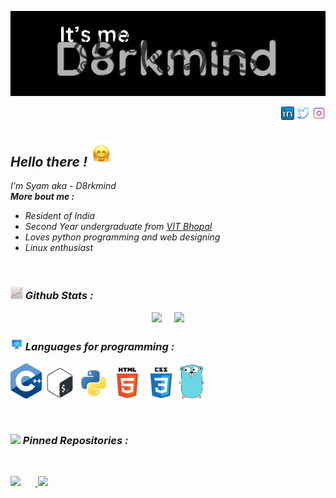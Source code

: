 
<p align="center"><a href="https://_Go_Cracy_GO_Stupid">
 <img src="https://raw.githubusercontent.com/d8rkmind/d8rkmind/main/logo.jpg" />
 </p>
 <p align="right">
  <a href="https://www.linkedin.com/in/syam-sv-527690216/"><img src="https://raw.githubusercontent.com/d8rkmind/d8rkmind/main/linkedin-64.png" width=21 ></a>
   <a href="https://twitter.com/SyamSv/"><img src="https://raw.githubusercontent.com/d8rkmind/d8rkmind/06d5e527ed143664109ce5126000a1833a4e0ee0/twitter.svg" width=21/></a>
  <a href="https://www.instagram.com/_d8rkmind_/"><img src="https://raw.githubusercontent.com/d8rkmind/d8rkmind/a00b44f21c5df1c5b2fc2bd4efaa3b2e0361e1d6/instagram.svg" width=21/></a>

  </p>

<h2><i>Hello there !  <img src="https://raw.githubusercontent.com/d8rkmind/d8rkmind/main/3c389fa48580c0323be2c13002fd7824.gif" width=35</i></h2>
<i>I'm Syam aka - D8rkmind </i>
<br>
<b> More bout me :</b>

* Resident of India
* Second Year undergraduate from <a href ="https://vitbhopal.ac.in/">VIT Bhopal</a>
* Loves python programming and web designing
* Linux enthusiast

<br>
<h3><img src="https://raw.githubusercontent.com/d8rkmind/d8rkmind/main/1f4c8.png" width=20> Github Stats :</h3>
<p align="center"><a href="https://github.com/d8rkmind">
<img height="165" src="https://github-readme-stats.vercel.app/api?username=d8rkmind&show_icons=true&theme=radical&layout=compact&hide_border=true" /></a>
 &nbsp;&nbsp;&nbsp;
<a href="https://github.com/d8rkmind"><img src="https://github-readme-stats.vercel.app/api/top-langs/?username=d8rkmind&layout=compact&theme=radical&hide_border=true" height=160/>
</a>
 </p>
 <h3><img src ="https://raw.githubusercontent.com/d8rkmind/d8rkmind/main/icons8-programming-48.png" width=20> Languages for programming :</h3>
 <p>
 <img src ="https://raw.githubusercontent.com/d8rkmind/d8rkmind/main/cpp_logo.png" width=50>
 <img src ="https://raw.githubusercontent.com/d8rkmind/d8rkmind/709ef52742530c2123890dc44a9e8771fa4002ea/bash-original.svg" width=50>
 <img src ="https://raw.githubusercontent.com/d8rkmind/d8rkmind/fc8a283462042c15bab36a785278e92aacc90384/python-original.svg" width=50>
 <img src ="https://raw.githubusercontent.com/d8rkmind/d8rkmind/fc8a283462042c15bab36a785278e92aacc90384/html5-original-wordmark.svg" width=50>
  <img src ="https://raw.githubusercontent.com/devicons/devicon/00f02ef57fb7601fd1ddcc2fe6fe670fef3ae3e4/icons/css3/css3-original-wordmark.svg" width=50>
  <img src ="golang.png" width=40>
 </p><br>
 <h3><img src="https://github.githubassets.com/images/icons/emoji/unicode/1f4cc.png" width=20> Pinned Repositories :</h3>
 <br><p><a href ="https://github.com/d8rkmind/PyOsint">
<img src= "https://github-readme-stats.vercel.app/api/pin/?username=d8rkmind&repo=PyOsint&show_icons=true&theme=radical&layout=compact&hide_border=true"></a>
&nbsp;&nbsp;&nbsp;&nbsp;&nbsp;<a href = "https://procys.github.io">
<img src= "https://github-readme-stats.vercel.app/api/pin/?username=Procys&repo=procys.github.io&show_icons=true&theme=radical&layout=compact&hide_border=true"></a>
 </p>

